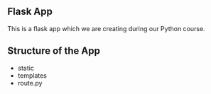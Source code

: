 ## Flask App

This is a flask app which we are creating during our Python course.

## Structure of the App
* static
* templates
* route.py